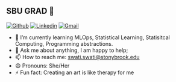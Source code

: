 ## SBU GRAD 👋
[![Github](https://img.shields.io/badge/-Github-000?style=flat&logo=Github&logoColor=white)](https://github.com/Swati2310)
[![Linkedin](https://img.shields.io/badge/-LinkedIn-blue?style=flat&logo=Linkedin&logoColor=white)](https://www.linkedin.com/in/swati-swati-eng/)
[![Gmail](https://img.shields.io/badge/-Gmail-c14438?style=flat&logo=Gmail&logoColor=white)](mailto:swati.swati@stonybrook.edu)
- 🔭 I’m currently learning MLOps, Statistical Learning, Statisitcal Computing, Programming abstractions.
- 💬 Ask me about anything, I am happy to help;
- 📫 How to reach me: swati.swati@stonybrook.edu
- 😄 Pronouns: She/Her
- ⚡ Fun fact: Creating an art is like therapy for me
<!--
**Swati2310/Swati2310** is a ✨ _special_ ✨ repository because its `README.md` (this file) appears on your GitHub profile.

Here are some ideas to get you started:

- 🔭 I’m currently learning MLOps, Statistical Learning, Statisitcal Computing, Programming abstractions.
- 💬 Ask me about anything, I am happy to help;
- 📫 How to reach me: swati.swati@stonybrook.edu
- 😄 Pronouns: She/Her
- ⚡ Fun fact: Creating art is like therapy for me
-->
